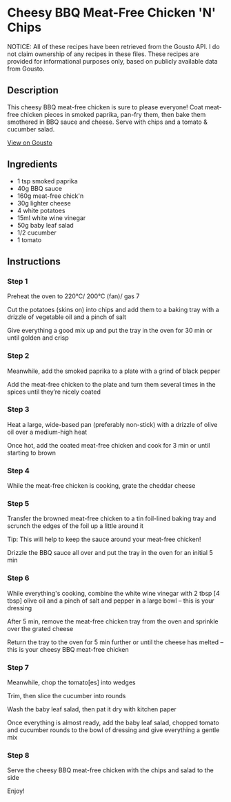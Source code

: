 # Cheesy BBQ Meat-Free Chicken 'N' Chips

NOTICE: All of these recipes have been retrieved from the Gousto API. I do not claim ownership of any recipes in these files. These recipes are provided for informational purposes only, based on publicly available data from Gousto.

## Description

This cheesy BBQ meat-free chicken is sure to please everyone! Coat meat-free chicken pieces in smoked paprika, pan-fry them, then bake them smothered in BBQ sauce and cheese. Serve with chips and a tomato & cucumber salad.

[View on Gousto](https://www.gousto.co.uk/recipes/cookbook/cheesy-bbq-meat-free-chicken-n-chips)

## Ingredients

- 1 tsp smoked paprika
- 40g BBQ sauce
- 160g meat-free chick'n
- 30g lighter cheese
- 4 white potatoes
- 15ml white wine vinegar 
- 50g baby leaf salad
- 1/2 cucumber
- 1 tomato

## Instructions


### Step 1

Preheat the oven to 220°C/ 200°C (fan)/ gas 7

Cut the potatoes (skins on) into chips and add them to a baking tray with a drizzle of vegetable oil and a pinch of salt

Give everything a good mix up and put the tray in the oven for 30 min or until golden and crisp


### Step 2

Meanwhile, add the smoked paprika to a plate with a grind of black pepper

Add the meat-free chicken to the plate and turn them several times in the spices until they’re nicely coated


### Step 3

Heat a large, wide-based pan (preferably non-stick) with a drizzle of olive oil over a medium-high heat

Once hot, add the coated meat-free chicken and cook for 3 min or until starting to brown


### Step 4

While the meat-free chicken is cooking, grate the cheddar cheese


### Step 5

Transfer the browned meat-free chicken to a tin foil-lined baking tray and scrunch the edges of the foil up a little around it

Tip: This will help to keep the sauce around your meat-free chicken!

Drizzle the BBQ sauce all over and put the tray in the oven for an initial 5 min


### Step 6

While everything's cooking, combine the white wine vinegar with 2 tbsp <span class="text-danger">[4 tbsp]</span> olive oil and a pinch of salt and pepper in a large bowl – this is your dressing

After 5 min, remove the meat-free chicken tray from the oven and sprinkle over the grated cheese

Return the tray to the oven for 5 min further or until the cheese has melted – this is your cheesy BBQ meat-free chicken


### Step 7

Meanwhile, chop the tomato<span class="text-danger">[es]</span> into wedges

Trim, then slice the cucumber into rounds

Wash the baby leaf salad, then pat it dry with kitchen paper

Once everything is almost ready, add the baby leaf salad, chopped tomato and cucumber rounds to the bowl of dressing and give everything a gentle mix

### Step 8

Serve the cheesy BBQ meat-free chicken with the chips and salad to the side

Enjoy!

